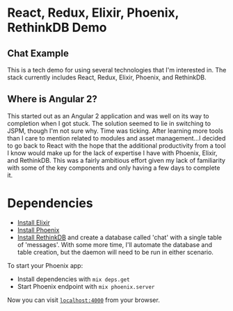 # React, Redux, Elixir, Phoenix, RethinkDB Demo
## Chat Example

  This is a tech demo for using several technologies that I'm interested in.  The stack
  currently includes React, Redux, Elixir, Phoenix, and RethinkDB.  
  
## Where is Angular 2?
  This started out as an Angular 2 application and was well on its way to completion when I got stuck.  The solution 
  seemed to lie in switching to JSPM, though I'm not sure why.  Time was ticking.  After learning more
  tools than I care to mention related to modules and asset management...I decided to go back to React with the
  hope that the additional productivity from a tool I know would make up for the lack of expertise I have with
  Phoenix, Elixir, and RethinkDB.  This was a fairly ambitious effort given my lack of familiarity with some of the 
  key components and only having a few days to complete it.
  
 
# Dependencies
  * [Install Elixir](http://elixir-lang.org/install.html)
  * [Install Phoenix](http://www.phoenixframework.org/docs/installation)
  * [Install RethinkDB](https://www.rethinkdb.com/docs/install/) and create a database called 'chat' with a single table of 'messages'.
    With some more time, I'll automate the database and table creation, but the daemon will need to be run
    in either scenario.


To start your Phoenix app:
  * Install dependencies with `mix deps.get`  
  * Start Phoenix endpoint with `mix phoenix.server`

Now you can visit [`localhost:4000`](http://localhost:4000) from your browser.


